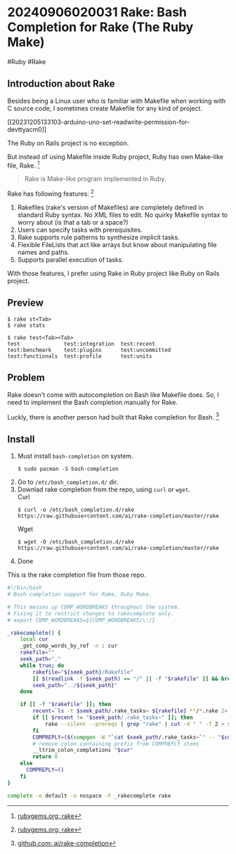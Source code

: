# 20240906020031 Rake: Bash Completion for Rake (The Ruby Make)

#Ruby #Rake

## Introduction about Rake

Besides being a Linux user who is familiar with Makefile when working with C source code, I sometimes create Makefile for any kind of project.

[[20231205133103-arduino-uno-set-readwrite-permission-for-devttyacm0]]

The Ruby on Rails project is no exception.

But instead of using Makefile inside Ruby project, Ruby has own Make-like file, Rake. [^1]

> Rake is Make-like program implemented in Ruby.

Rake has following features: [^1]

1. Rakefiles (rake's version of Makefiles) are completely defined in standard Ruby syntax. No XML files to edit. No quirky Makefile syntax to worry about (is that a tab or a space?)
1. Users can specify tasks with prerequisites.
1. Rake supports rule patterns to synthesize implicit tasks.
1. Flexible FileLists that act like arrays but know about manipulating file names and paths.
1. Supports parallel execution of tasks.

With those features, I prefer using Rake in Ruby project like Ruby on Rails project.


## Preview

```
$ rake st<Tab>
$ rake stats

$ rake test<Tab><Tab>
test              test:integration  test:recent       
test:benchmark    test:plugins      test:uncommitted  
test:functionals  test:profile      test:units
```


## Problem

Rake doesn't come with autocompletion on Bash like Makefile does. So, I need to implement the Bash completion manually for Rake.

Luckly, there is another person had built that Rake completion for Bash. [^2]

## Install

1. Must install `bash-completion` on system.
   ```
   $ sudo pacman -S bash-completion
   ```
1. Go to `/etc/bash_completion.d/` dir.
1. Downlad rake completion from the repo, using `curl` or `wget`. \
   Curl
   ```
   $ curl -o /etc/bash_completion.d/rake https://raw.githubusercontent.com/ai/rake-completion/master/rake
   ```
   Wget
   ```
   $ wget -O /etc/bash_completion.d/rake https://raw.githubusercontent.com/ai/rake-completion/master/rake
   ```
1. Done


This is the rake completion file from those repo.

```bash
#!/bin/bash
# Bash completion support for Rake, Ruby Make.

# This messes up COMP_WORDBREAKS throughout the system.
# Fixing it to restrict changes to rakecomplete only.
# export COMP_WORDBREAKS=${COMP_WORDBREAKS/\:/}

_rakecomplete() {
    local cur
    _get_comp_words_by_ref -n : cur
    rakefile=""
    seek_path="."
    while true; do
        rakefile="${seek_path}/Rakefile"
        [[ $(readlink -f $seek_path) == "/" || -f "$rakefile" ]] && break
        seek_path="../${seek_path}"
    done

    if [[ -f "$rakefile" ]]; then
        recent=`ls -t $seek_path/.rake_tasks~ ${rakefile} **/*.rake 2> /dev/null | head -n 1`
        if [[ $recent != "$seek_path/.rake_tasks~" ]]; then
            rake --silent --prereqs | grep "rake" | cut -d " " -f 2 > $seek_path/.rake_tasks~
        fi
        COMPREPLY=($(compgen -W "`cat $seek_path/.rake_tasks~`" -- "$cur"))
        # remove colon containing prefix from COMPREPLY items
        __ltrim_colon_completions "$cur"
        return 0
    else
      COMPREPLY=()
    fi
}

complete -o default -o nospace -F _rakecomplete rake
```


[^1]: [rubygems.org: rake](https://rubygems.org/gems/rake)
[^2]: [github.com: ai/rake-completion](https://github.com/ai/rake-completion)
